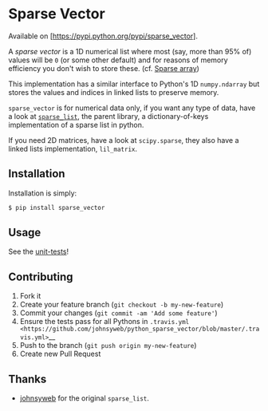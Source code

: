 Sparse Vector
=============

Available on [https://pypi.python.org/pypi/sparse_vector].

A _sparse vector_ is a 1D numerical list where most (say, more than 95% of)
values will be `0` (or some other default) and for reasons of memory efficiency
you don't wish to store these.
(cf. [Sparse array](http://en.wikipedia.org/wiki/Sparse_array))

This implementation has a similar interface to Python's 1D `numpy.ndarray`
but stores the values and indices in linked lists to preserve memory.

`sparse_vector` is for numerical data only, if you want any type of data, have
a look at [`sparse_list`](https://pypi.python.org/pypi/sparse_list), the parent
library, a dictionary-of-keys implementation of a sparse list in python.

If you need 2D matrices, have a look at `scipy.sparse`, they also have a
linked lists implementation, `lil_matrix`.


Installation
------------

Installation is simply:

``` bash
$ pip install sparse_vector
```

Usage
-----

See the [unit-tests](https://github.com/Goutte/python_sparse_vector/blob/master/test_sparse_vector.py)!


Contributing
------------

1. Fork it
2. Create your feature branch (``git checkout -b my-new-feature``)
3. Commit your changes (``git commit -am 'Add some feature'``)
4. Ensure the tests pass for all Pythons in
   `.travis.yml <https://github.com/johnsyweb/python_sparse_vector/blob/master/.travis.yml>`__
5. Push to the branch (``git push origin my-new-feature``)
6. Create new Pull Request


Thanks
------

- [johnsyweb](http://johnsy.com/about/) for the original `sparse_list`.